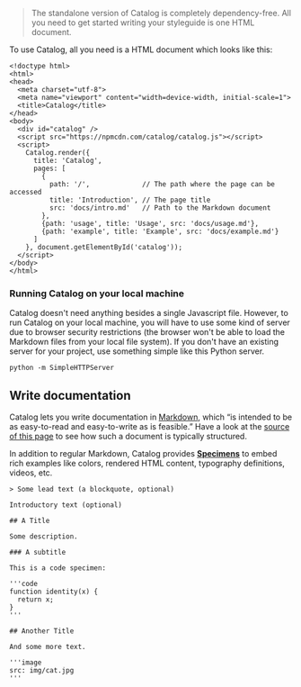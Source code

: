 > The standalone version of Catalog is completely dependency-free. All you need to get started writing your styleguide is one HTML document.

To use Catalog, all you need is a HTML document which looks like this:

```code
<!doctype html>
<html>
<head>
  <meta charset="utf-8">
  <meta name="viewport" content="width=device-width, initial-scale=1">
  <title>Catalog</title>
</head>
<body>
  <div id="catalog" />
  <script src="https://npmcdn.com/catalog/catalog.js"></script>
  <script>
    Catalog.render({
      title: 'Catalog',
      pages: [
        {
          path: '/',             // The path where the page can be accessed
          title: 'Introduction', // The page title
          src: 'docs/intro.md'   // Path to the Markdown document
        },
        {path: 'usage', title: 'Usage', src: 'docs/usage.md'},
        {path: 'example', title: 'Example', src: 'docs/example.md'}
      ]
    }, document.getElementById('catalog'));
  </script>
</body>
</html>
```

### Running Catalog on your local machine

Catalog doesn't need anything besides a single Javascript file. However, to run Catalog on your local machine, you will have to use some kind of server due to browser security restrictions (the browser won't be able to load the Markdown files from your local file system). If you don't have an existing server for your project, use something simple like this Python server.

```code
python -m SimpleHTTPServer
```

## Write documentation

Catalog lets you write documentation in [Markdown](http://daringfireball.net/projects/markdown/syntax), which “is intended to be as easy-to-read and easy-to-write as is feasible.” Have a look at the [source of this page](docs/usage.md) to see how such a document is typically structured.

In addition to regular Markdown, Catalog provides [**Specimens**](#/specimens) to embed rich examples like colors, rendered HTML content, typography definitions, videos, etc.

```code|lang-markdown
> Some lead text (a blockquote, optional)

Introductory text (optional)

## A Title

Some description.

### A subtitle

This is a code specimen:

'''code
function identity(x) {
  return x;
}
'''

## Another Title

And some more text.

'''image
src: img/cat.jpg
'''

```

